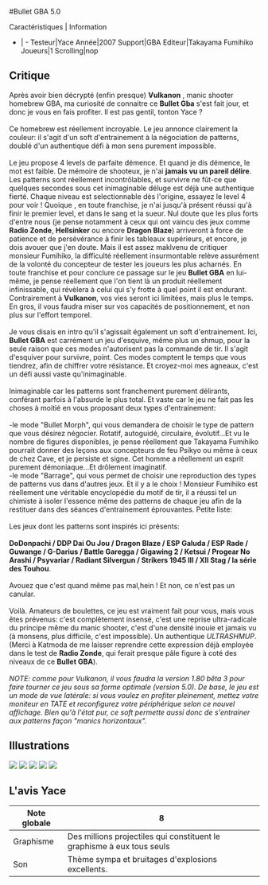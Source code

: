 #Bullet GBA 5.0

Caractéristiques | Information
- | -
Testeur|Yace
Année|2007
Support|GBA
Editeur|Takayama Fumihiko
Joueurs|1
Scrolling|nop

## Critique
Après avoir bien décrypté (enfin presque) <b>Vulkanon</b> , manic shooter homebrew GBA, ma curiosité de connaitre ce <b>Bullet Gba</b> s'est fait jour, et donc je vous en fais profiter. Il est pas gentil, tonton Yace ?<br/><br/>Ce homebrew est réellement incroyable. Le jeu annonce clairement la couleur: il s'agit d'un soft d'entrainement à la négociation de patterns, doublé d'un authentique défi à mon sens purement impossible. <br/><br/>Le jeu propose 4 levels de parfaite démence. Et quand je dis démence, le mot est faible. De mémoire de shooteux, je n'ai <b>jamais vu un pareil délire</b>. Les patterns sont réellement incontrôlables, et survivre ne fût-ce que quelques secondes sous cet inimaginable déluge est déjà une authentique fierté. Chaque niveau est selectionnable dès l'origine, essayez le level 4 pour voir ! Quoique , en toute franchise, je n'ai jusqu'à présent réussi qu'à finir le premier level, et dans le sang et la sueur. Nul doute que les plus forts d'entre nous (je pense notamment à ceux qui ont vaincu des jeux comme <b>Radio Zonde</b>, <b>Hellsinker</b> ou encore <b>Dragon Blaze</b>) arriveront à force de patience et de persévérance à finir les tableaux supérieurs, et encore, je dois avouer que j'en doute. Mais il est assez maklvenu de critiquer monsieur Fumihiko, la difficulté réellement insurmontable relève assurément de la volonté du concepteur de tester les joueurs les plus acharnés. En toute franchise et pour conclure ce passage sur le jeu <b>Bullet GBA</b> en lui-même, je pense réellement que l'on tient là un produit réellement infinissable, qui révèlera à celui qui s'y frotte à quel point il est endurant. Contrairement à <b>Vulkanon</b>, vos vies seront ici limitées, mais plus le temps. En gros, il vous faudra miser sur vos capacités de positionnement, et non plus sur l'effort temporel.<br/><br/>Je vous disais en intro qu'il s'agissait également un soft d'entrainement. Ici, <b>Bullet GBA</b> est carrément un jeu d'esquive, même plus un shmup, pour la seule raison que ces modes n'autorisent pas la commande de tir. Il s'agit d'esquiver pour survivre, point. Ces modes comptent le temps que vous tiendrez, afin de chiffrer votre résistance. Et croyez-moi mes agneaux, c'est un défi aussi vaste qu'inimaginable.<br/><br/>Inimaginable car les patterns sont franchement purement délirants, conférant parfois à l'absurde le plus total. Et vaste car le jeu ne fait pas les choses à moitié en vous proposant deux types d'entrainement:<br/><br/>-le mode "Bullet Morph", qui vous demandera de choisir le type de pattern que vous désirez négocier. Rotatif, autoguidé, circulaire, évolutif...Et vu le nombre de figures disponibles, je pense réellement que Takayama Fumihiko pourrait donner des leçons aux concepteurs de feu Psikyo ou même à ceux de chez Cave, et je persiste et signe. Cet homme a réellement un esprit purement démoniaque...Et drôlement imaginatif.<br/>-le mode "Barrage", qui vous permet de choisir une reproduction des types de patterns vus dans d'autres jeux. Et il y a le choix ! Monsieur Fumihiko est réellement une véritable encyclopédie du motif de tir, il a réussi tel un chimiste à isoler l'essence même des patterns de chaque jeu afin de la restituer dans des séances d'entrainement éprouvantes. Petite liste:<br/><br/>Les jeux dont les patterns sont inspirés ici présents:<br/><br/><b>DoDonpachi / DDP Dai Ou Jou / Dragon Blaze / ESP Galuda / ESP Rade / Guwange / G-Darius / Battle Garegga / Gigawing 2 / Ketsui / Progear No Arashi / Psyvariar / Radiant Silvergun / Strikers 1945 III / XII Stag / la série des Touhou</b>.<br/><br/>Avouez que c'est quand même pas mal,hein ! Et non, ce n'est pas un canular.<br/><br/>Voilà. Amateurs de boulettes, ce jeu est vraiment fait pour vous, mais vous êtes prévenus: c'est complètement insensé, c'est une reprise ultra-radicale du principe même du manic shooter, c'est d'une densité inouie et jamais vu (à monsens, plus difficile, c'est impossible). Un authentique <i>ULTRASHMUP</i>. (Merci à Katmoda de me laisser reprendre cette expression déjà employée dans le test de <b>Radio Zonde</b>, qui ferait presque pâle figure à coté des niveaux de ce <b>Bullet GBA</b>).<br/><br/><i>NOTE: comme pour Vulkanon, il vous faudra la version 1.80 bêta 3 pour faire tourner ce jeu sous sa forme optimale (version 5.0). De base, le jeu est un mode de vue latérale: si vous voulez en profiter pleinement, mettez votre moniteur  en TATE et reconfigurez votre périphérique selon ce nouvel affichage. Bien qu'à l'état pur, ce soft permette aussi donc de s'entrainer aux patterns façon "manics horizontaux".</i><br/>

## Illustrations
![](http://www.shmup.com/images/thumbs/img_fiche_1_996.png)
![](http://www.shmup.com/images/thumbs/img_fiche_2_996.png)
![](http://www.shmup.com/images/thumbs/img_fiche_3_996.png)
![](http://www.shmup.com/images/thumbs/img_fiche_4_996.png)
![](http://www.shmup.com/images/thumbs/img_fiche_5_996.png)

## L'avis Yace
Note globale|8
-|-
Graphisme|Des millions projectiles  qui constituent le graphisme à eux tous seuls
Son|Thème sympa et bruitages d'explosions excellents.

